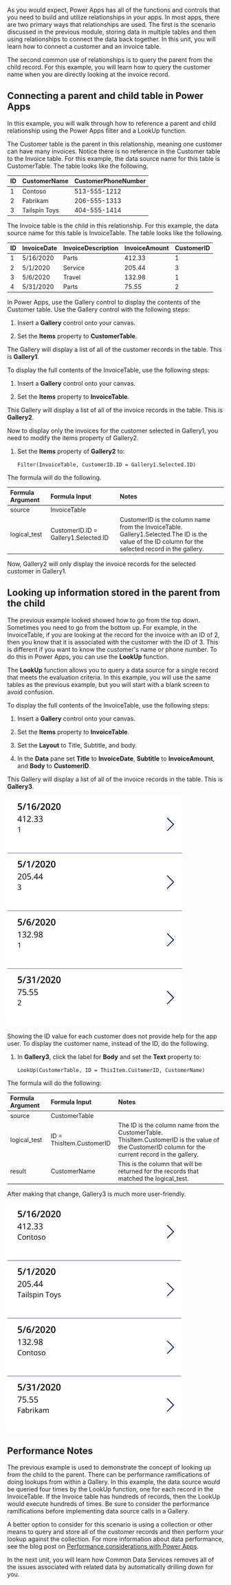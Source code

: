 As you would expect, Power Apps has all of the functions and controls that you need to build and utilize relationships in your apps. In most apps, there are two primary ways that relationships are used. The first is the scenario discussed in the previous module, storing data in multiple tables and then using relationships to connect the data back together. In this unit, you will learn how to connect a customer and an invoice table.

The second common use of relationships is to query the parent from the child record. For this example, you will learn how to query the customer name when you are directly looking at the invoice record.

## Connecting a parent and child table in Power Apps

In this example, you will walk through how to reference a parent and
child relationship using the Power Apps filter and a LookUp function.

The Customer table is the parent in this relationship, meaning one customer can have many invoices. Notice there is no reference in the
Customer table to the Invoice table. For this example, the data source
name for this table is CustomerTable. The table looks like the
following.

| ID | CustomerName   | CustomerPhoneNumber |
| :- | :--------------|:--------------------|
| 1  | Contoso       | 513-555-1212         |
| 2  | Fabrikam      | 206-555-1313         |
| 3  | Tailspin Toys | 404-555-1414         |

The Invoice table is the child in this relationship. For this example,
the data source name for this table is InvoiceTable. The table looks
like the following.

| ID | InvoiceDate | InvoiceDescription| InvoiceAmount | CustomerID |
| :--| :-----------| :-----------------| :-------------| :----------|
| 1  | 5/16/2020   | Parts             | 412.33        | 1          |
| 2  | 5/1/2020    | Service           | 205.44        | 3          |
| 3  | 5/6/2020    | Travel            | 132.98        | 1          |
| 4  | 5/31/2020   | Parts             | 75.55         | 2          |

In Power Apps, use the Gallery control to display the contents of the
Customer table. Use the Gallery control with the following steps:

1.  Insert a **Gallery** control onto your canvas.

2.  Set the **Items** property to **CustomerTable**.

The Gallery will display a list of all of the customer records in the
table. This is **Gallery1**.

To display the full contents of the InvoiceTable, use the following
steps:

1.  Insert a **Gallery** control onto your canvas.

2.  Set the **Items** property to **InvoiceTable**.

This Gallery will display a list of all of the invoice records in the
table. This is **Gallery2**.

Now to display only the invoices for the customer selected in Gallery1, you need to
modify the items property of Gallery2.

1.  Set the **Items** property of **Gallery2** to:

    ```powerappsfl
    Filter(InvoiceTable, CustomerID.ID = Gallery1.Selected.ID)
    ```

The formula will do the following.

  | **Formula Argument** | **Formula Input**                 | **Notes** |
  | :--------------------| :---------------------------------| :-----------------------------------------------------------------------------------------------------------------------------------------------------|
  | source               | InvoiceTable                      |  |
  | logical_test        | CustomerID.ID = Gallery1.Selected.ID | CustomerID is the column name from the InvoiceTable. Gallery1.Selected.The ID is the value of the ID column for the selected record in the gallery. |

Now, Gallery2 will only display the invoice records for the selected
customer in Gallery1.

## Looking up information stored in the parent from the child

The previous example looked showed how to go from the top down. Sometimes
you need to go from the bottom up. For example, in the InvoiceTable, if
you are looking at the record for the invoice with an ID of 2, then you
know that it is associated with the customer with the ID of 3. This is different
if you want to know the customer's name or phone number. To do this in
Power Apps, you can use the **LookUp** function.

The **LookUp** function allows you to query a data source for a single
record that meets the evaluation criteria. In this example, you will use
the same tables as the previous example, but you will start with a blank
screen to avoid confusion.

To display the full contents of the InvoiceTable, use the following
steps:

1.  Insert a **Gallery** control onto your canvas.

2.  Set the **Items** property to **InvoiceTable**.

3.  Set the **Layout** to Title, Subtitle, and body.

4.  In the **Data** pane set **Title** to **InvoiceDate**, **Subtitle** to 
    **InvoiceAmount**, and **Body** to **CustomerID**.

This Gallery will display a list of all of the invoice records in the
table. This is **Gallery3**.

![List of invoice records](../media/image1.png)

Showing the ID value for each customer does not provide help for the app
user. To display the customer name, instead of the ID, do the following.

1.  In **Gallery3**, click the label for **Body** and set the **Text** property
    to:

    ```powerappsfl
    LookUp(CustomerTable, ID = ThisItem.CustomerID, CustomerName)
    ```
The formula will do the following:

| **Formula Argument**  | **Formula Input**        | **Notes** |
| :---------------------| :------------------------| :----------------------------------------------------------------------------------------------------------------------------------------------------|
| source                | CustomerTable            |  |
| logical_test         | ID = ThisItem.CustomerID | The ID is the column name from the CustomerTable. ThisItem.CustomerID is the value of the CustomerID column for the current record in the gallery.|
| result                | CustomerName             | This is the column that will be returned for the records that matched the logical_test.|

After making that change, Gallery3 is much more user-friendly.

![user-friendly list of invoice records](../media/image2.png)

## Performance Notes

The previous example is used to demonstrate the
concept of looking up from the child to the parent. There can be
performance ramifications of doing lookups from within a Gallery. In
this example, the data source would be queried four times by the LookUp
function, one for each record in the InvoiceTable. If the Invoice table
has hundreds of records, then the LookUp would execute hundreds of times. Be
sure to consider the performance ramifications before implementing data
source calls in a Gallery.

A better option to consider for this scenario is using a collection or
other means to query and store all of the customer records and then
perform your lookup against the collection. For more information about data performance, see the blog post on [Performance considerations with Power Apps](https://powerapps.microsoft.com/blog/performance-considerations-with-powerapps/).

In the next unit, you will learn how Common Data Services removes all of the
issues associated with related data by automatically drilling down for you.
